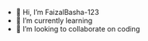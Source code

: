 - 👋 Hi, I’m FaizalBasha-123
- 🌱 I’m currently learning 
- 💞️ I’m looking to collaborate on coding


<!---
FaizalBasha-123/FaizalBasha-123 is a ✨ special ✨ repository because its `README.md` (this file) appears on your GitHub profile.
You can click the Preview link to take a look at your changes.
--->
